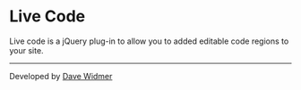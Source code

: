 # Live Code

Live code is a jQuery plug-in to allow you to added editable code regions to your
site.

----

Developed by [Dave Widmer](http://www.davewidmer.net)

